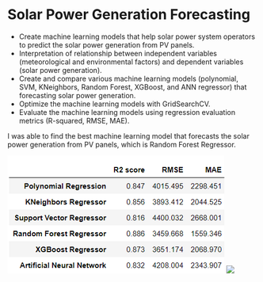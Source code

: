 # Solar Power Generation Forecasting
* Create machine learning models that help solar power system operators to predict the solar power generation from PV panels.
* Interpretation of relationship between independent variables (meteorological and environmental factors) and dependent variables (solar power generation).
* Create and compare various machine learning models (polynomial, SVM, KNeighbors, Random Forest, XGBoost, and ANN regressor) that forecasting solar power generation.
* Optimize the machine learning models with GridSearchCV.
* Evaluate the machine learning models using regression evaluation metrics (R-squared, RMSE, MAE).

I was able to find the best machine learning model that forecasts the solar power generation from PV panels, which is Random Forest Regressor.

![](https://github.com/jaydenlau014/Solar_Power_Generation_Forecasting/blob/main/Overall%20Score.png)
![](https://github.com/jaydenlau014/Solar_Power_Generation_Forecasting/assets/109339656/e369e731-d58a-41c3-9d9a-f3c932b3845c)

